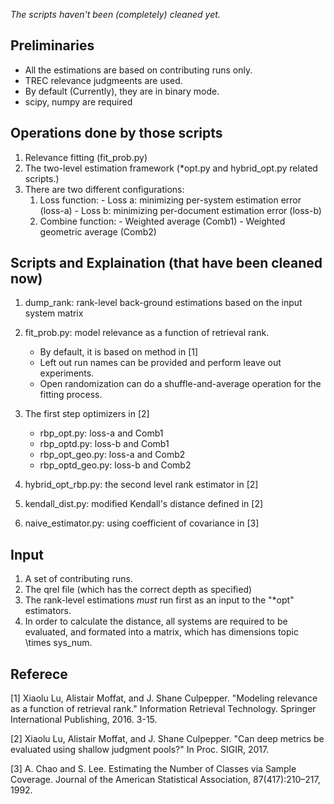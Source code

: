 *The scripts haven't been (completely) cleaned yet.*

## Preliminaries
- All the estimations are based on contributing runs only.
- TREC relevance judgmeents are used.
- By default (Currently), they are in binary mode.
- scipy, numpy are required 

## Operations done by those scripts
1. Relevance fitting (fit_prob.py)
2. The two-level estimation framework (\*opt.py and hybrid_opt.py related scripts.)
3. There are two different configurations:
      1. Loss function:
        - Loss a: minimizing per-system estimation error (loss-a)
        - Loss b: minimizing per-document estimation error (loss-b)
      2. Combine function:
        - Weighted average (Comb1)
        - Weighted geometric average (Comb2)
  
## Scripts and Explaination (that have been cleaned now)
  1. dump_rank: rank-level back-ground estimations based on the input system matrix
  2. fit_prob.py: model relevance as a function of retrieval rank.
     - By default, it is based on method in [1]
     - Left out run names can be provided and perform leave out experiments.
     - Open randomization can do a shuffle-and-average operation for the fitting process.

  3. The first step optimizers in [2]
      - rbp_opt.py: loss-a and Comb1 
      - rbp_optd.py: loss-b and Comb1
      - rbp_opt_geo.py: loss-a and Comb2
      - rbp_optd_geo.py: loss-b and Comb2
      
  4. hybrid_opt_rbp.py: the second level rank estimator in [2] 
  
  5. kendall_dist.py: modified Kendall's distance defined in [2]
  
  6. naive_estimator.py: using coefficient of covariance in [3]
  
   
  
  
## Input
 1. A set of contributing runs.
 2. The qrel file (which has the correct depth as specified)
 3. The rank-level estimations *must* run first as an input to the "*opt" estimators.
 4. In order to calculate the distance, all systems are required to be evaluated, and formated into a matrix, which has dimensions topic \times sys_num.

## Referece
[1] Xiaolu Lu, Alistair Moffat, and J. Shane Culpepper. "Modeling relevance as a function of retrieval rank." Information Retrieval Technology. Springer International Publishing, 2016. 3-15.

[2] Xiaolu Lu, Alistair Moffat, and J. Shane Culpepper. "Can deep metrics be evaluated using shallow judgment pools?" In Proc. SIGIR, 2017.

[3] A. Chao and S. Lee. Estimating the Number of Classes via Sample Coverage. Journal of the American Statistical Association, 87(417):210–217, 1992.